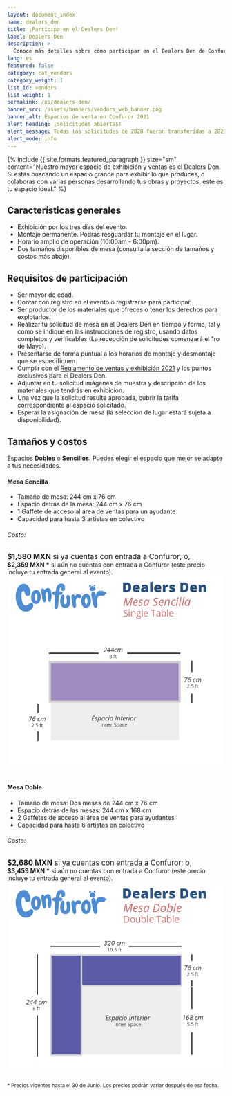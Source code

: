 ```yaml
---
layout: document_index
name: dealers_den
title: ¡Participa en el Dealers Den!
label: Dealers Den
description: >-
  Conoce más detalles sobre cómo participar en el Dealers Den de Confuror 2021.
lang: es
featured: false
category: cat_vendors
category_weight: 1
list_id: vendors
list_weight: 1
permalink: /es/dealers-den/
banner_src: /assets/banners/vendors_web_banner.png
banner_alt: Espacios de venta en Confuror 2021
alert_heading: ¡Solicitudes abiertas!
alert_message: Todas las solicitudes de 2020 fueron transferidas a 2021 y la convocatoria sigue abierta. Podrás solicitar tu espacio al realizar tu registro a Confuror 2021, o si ya lo tienes, podrás hacerlo desde la administración de tu cuenta.
alert_mode: info
---
```


{%
  include {{ site.formats.featured_paragraph }}
  size="sm"
  content="Nuestro mayor espacio de exhibición y ventas es el Dealers Den. Si estás buscando un espacio grande para exhibir lo que produces, o colaboras con varias personas desarrollando tus obras y proyectos, este es tu espacio ideal."
%}

## Características generales

- Exhibición por los tres días del evento.
- Montaje permanente. Podrás resguardar tu montaje en el lugar.
- Horario amplio de operación (10:00am - 6:00pm).
- Dos tamaños disponibles de mesa (consulta la sección de tamaños y costos más abajo).

## Requisitos de participación

- Ser mayor de edad.
- Contar con registro en el evento o registrarse para participar.
- Ser productor de los materiales que ofreces o tener los derechos para explotarlos.
- Realizar tu solicitud de mesa en el Dealers Den en tiempo y forma, tal y como se indique en las instrucciones de registro, usando datos completos y verificables (La recepción de solicitudes comenzará el 1ro de Mayo).
- Presentarse de forma puntual a los horarios de montaje y desmontaje que se especifiquen.
- Cumplir con el [Reglamento de ventas y exhibición 2021](/es/reglamento-de-venta/) y los puntos exclusivos para el Dealers Den.
- Adjuntar en tu solicitud imágenes de muestra y descripción de los materiales que tendrás en exhibición.
- Una vez que la solicitud resulte aprobada, cubrir la tarifa correspondiente al espacio solicitado.
- Esperar la asignación de mesa (la selección de lugar estará sujeta a disponibilidad).

## Tamaños y costos

Espacios **Dobles** o **Sencillos**. Puedes elegir el espacio que mejor se adapte a tus necesidades.

<div class="container-overflow">
  <h4>Mesa Sencilla</h4>
  <div class="row">
    <div class="col-md-6">
      <ul>
        <li>Tamaño de mesa: 244 cm x 76 cm</li>
        <li>Espacio detrás de la mesa: 244 cm x 76 cm</li>
        <li>1 Gaffete de acceso al área de ventas para un ayudante</li>
        <li>Capacidad para hasta 3 artistas en colectivo</li>
      </ul>
      <h6>Costo:</h6>
      <span style="font-size: larger;"><strong class="text-secondary">$1,580 MXN</strong> si ya cuentas con entrada a Confuror; o,</span>
      <br>
      <span><strong>$2,359 MXN *</strong> si aún no cuentas con entrada a Confuror (este precio incluye tu entrada general al evento).</span>
    </div>
    <div class="col-md-6">
      <img src="/assets/images/dealers_den_single.png" class="img-fluid">
    </div>
  </div>
  <br>
  <h4>Mesa Doble</h4>
  <div class="row">
    <div class="col-md-6">
      <ul>
        <li>Tamaño de mesa: Dos mesas de 244 cm x 76 cm</li>
        <li>Espacio detrás de las mesas: 244 cm x 168 cm</li>
        <li>2 Gaffetes de acceso al área de ventas para ayudantes</li>
        <li>Capacidad para hasta 6 artistas en colectivo</li>
      </ul>
      <h6>Costo:</h6>
      <span style="font-size: larger;"><strong class="text-secondary">$2,680 MXN</strong> si ya cuentas con entrada a Confuror; o,</span>
      <br>
      <span><strong>$3,459 MXN *</strong> si aún no cuentas con entrada a Confuror (este precio incluye tu entrada general al evento).</span>
    </div>
    <div class="col-md-6">
      <img src="/assets/images/dealers_den_double.png" class="img-fluid">
    </div>
  </div>
  <br>
  <span style="font-size: smaller;">* Precios vigentes hasta el 30 de Junio. Los precios podrán variar después de esa fecha.</span>
</div>